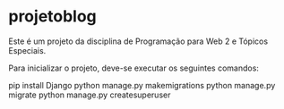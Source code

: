 # projetoblog

Este é um projeto da disciplina de Programação para Web 2 e Tópicos Especiais.

Para inicializar o projeto, deve-se executar os seguintes comandos:

pip install Django
python manage.py makemigrations
python manage.py migrate
python manage.py createsuperuser

